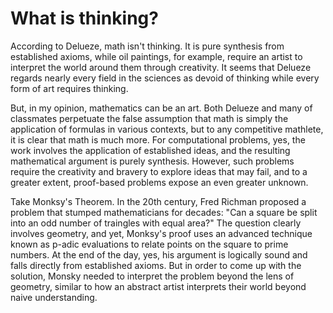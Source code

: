 # What is thinking?
According to Delueze, math isn't thinking. It is pure synthesis from established axioms, while oil paintings, for example, require an artist to interpret the world around them through creativity. It seems that Delueze regards nearly every field in the sciences as devoid of thinking while every form of art requires thinking. 

But, in my opinion, mathematics can be an art. Both Delueze and many of classmates perpetuate the false assumption that math is simply the application of formulas in various contexts, but to any competitive mathlete, it is clear that math is much more. For computational problems, yes, the work involves the application of established ideas, and the resulting mathematical argument is purely synthesis. However, such problems require the creativity and bravery to explore ideas that may fail, and to a greater extent, proof-based problems expose an even greater unknown.

Take Monksy's Theorem. In the 20th century, Fred Richman proposed a problem that stumped mathematicians for decades: "Can a square be split into an odd number of traingles with equal area?" The question clearly involves geometry, and yet, Monksy's proof uses an advanced technique known as p-adic evaluations to relate points on the square to prime numbers. At the end of the day, yes, his argument is logically sound and falls directly from established axioms. But in order to come up with the solution, Monsky needed to interpret the problem beyond the lens of geometry, similar to how an abstract artist interprets their world beyond naive understanding. 


